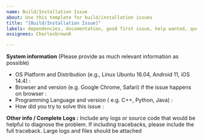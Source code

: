 ```yaml
---
name: Build/Installation Issue
about: Use this template for build/installation issues
title: "[Build/Installation Issue]"
labels: dependencies, documentation, good first issue, help wanted, question
assignees: CharlesbrownK

---
```


**System information** (Please provide as much relevant information as possible)

- OS Platform and Distribution (e.g., Linux Ubuntu 16.04, Android 11, iOS 14.4) : 
- Browser and version (e.g. Google Chrome, Safari) if the issue happens on browser : 
- Programming Language and version ( e.g. C++, Python, Java) : 
- How did you try to solve this issue : 

**Other info / Complete Logs :**
 Include any logs or source code that would be helpful to
diagnose the problem. If including tracebacks, please include the full
traceback. Large logs and files should be attached
